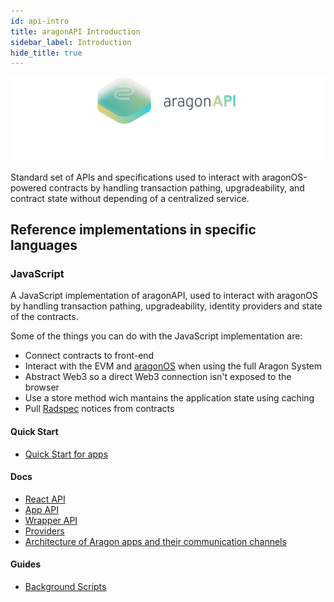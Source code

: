 ```yaml
---
id: api-intro
title: aragonAPI Introduction
sidebar_label: Introduction
hide_title: true
---
```


![](/docs/assets/brand/aragonapi.png)

Standard set of APIs and specifications used to interact with aragonOS-powered contracts by handling transaction pathing, upgradeability, and contract state without depending of a centralized service.

## Reference implementations in specific languages

### JavaScript

A JavaScript implementation of aragonAPI, used to interact with aragonOS by handling transaction pathing, upgradeability, identity providers and state of the contracts.

Some of the things you can do with the JavaScript implementation are:

- Connect contracts to front-end
- Interact with the EVM and [aragonOS](os-intro.md) when using the full Aragon System
- Abstract Web3 so a direct Web3 connection isn't exposed to the browser
- Use a store method wich mantains the application state using caching
- Pull [Radspec](human-readable-txs.md) notices from contracts

#### Quick Start

- [Quick Start for apps](js-quick-start.md)

#### Docs

- [React API](js-ref-react.md)
- [App API](js-ref-app.md)
- [Wrapper API](js-ref-wrapper.md)
- [Providers](js-ref-providers.md)
- [Architecture of Aragon apps and their communication channels](js-ref-architecture.md)

#### Guides

- [Background Scripts](js-guide-bg-scripts.md)
